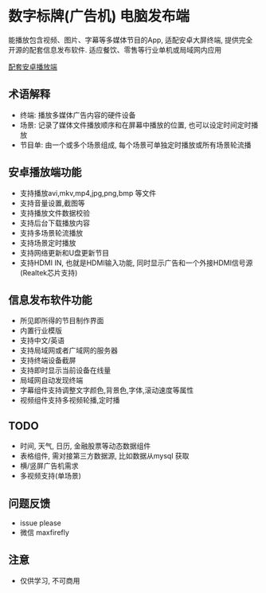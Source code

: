 # 数字标牌(广告机) 电脑发布端
能播放包含视频、图片、字幕等多媒体节目的App, 适配安卓大屏终端, 提供完全开源的配套信息发布软件.
适应餐饮、零售等行业单机或局域网内应用

[ 配套安卓播放端 ](https://github.com/xfirefly/AD_Client)

## 术语解释
- 终端: 播放多媒体广告内容的硬件设备
- 场景: 记录了媒体文件播放顺序和在屏幕中播放的位置, 也可以设定时间定时播放
- 节目单: 由一个或多个场景组成, 每个场景可单独定时播放或所有场景轮流播

## 安卓播放端功能
- 支持播放avi,mkv,mp4,jpg,png,bmp 等文件
- 支持音量设置,截图等
- 支持播放文件数据校验
- 支持后台下载播放内容
- 支持多场景轮流播放
- 支持场景定时播放
- 支持网络更新和U盘更新节目
- 支持HDMI IN, 也就是HDMI输入功能, 同时显示广告和一个外接HDMI信号源(Realtek芯片支持)

## 信息发布软件功能
- 所见即所得的节目制作界面
- 内置行业模版
- 支持中文/英语
- 支持局域网或者广域网的服务器
- 支持终端设备截屏
- 支持即时显示当前设备在线量
- 局域网自动发现终端
- 字幕组件支持调整文字颜色,背景色,字体,滚动速度等属性
- 视频组件支持多视频轮播,定时播

## TODO
- 时间, 天气, 日历, 金融股票等动态数据组件
- 表格组件, 需对接第三方数据源, 比如数据从mysql 获取
- 横/竖屏广告机需求
- 多视频支持(单场景)
 
## 问题反馈
- issue please
- 微信 maxfirefly

## 注意
- 仅供学习, 不可商用